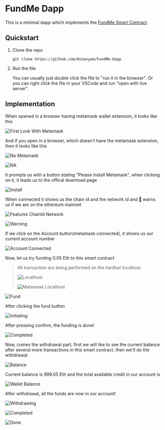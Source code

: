 # FundMe Dapp

This is a minimal dapp which implements the [FundMe Smart Contract](https://github.com/0xSanyam/Funding-Contract-HH).

## Quickstart

1. Clone the repo

   ```shell
   git clone https://github.com/0xSanyam/FundMe-Dapp
   ```

2. Run the file

   You can usually just double click the file to "run it in the browser". Or you can right click the file in your VSCode and run "open with live server".

## Implementation

When opened in a browser having metamask wallet extension, it looks like this

![First Look With Metamask](/assets/First%20Look.png)

And if you open in a browser, which doesn't have the metamask extension, then it looks like this

![No Metamask](/assets/No%20Metamask.png)

![NA](/assets/NA.png)

It prompts us with a button stating "Please install Metamask", when clicking on it, it leads us to the offical download page

![Install](/assets/Install.png)

When connected it shows us the chain id and the network id and 🛑 warns us if we are on the ethereum mainnet

![Features ChainId Network](/assets/Rinkeby.png)

![Warning](/assets/Warning.png)

If we click on the Account button(metamask connected), it shows us our current account number

![Account Connected](/assets/Account.png)

Now, let us try funding 0.05 Eth to this smart contract

> All transaction are being performed on the hardhat localhost
>
> ![Localhost](/assets/Hardhat%20Localhost.png)
>
> ![Metamask Localhost](/assets/Metamask%20Localhost.png)

![Fund](/assets/Fund.png)

After clicking the fund button

![Initiating](/assets/Initiated.png)

After pressing confirm, the funding is done!

![Completed](/assets/Funding%20Done.png)

Now, comes the withdrawal part, first we will like to see the current balance after several more transactions in this smart contract, then we'll do the withdrawal

![Balance](/assets/Balance.png)

Current balance is 999.05 Eth and the total available credit in our account is

![Wallet Balance](/assets/Wallet%20Balance.png)

After withdrawal, all the funds are now in our account!

![Withdrawing](/assets/Withdrawing.png)

![Completed](/assets/Withdrawal%20completed.png)

![Done](/assets/Withdrawing%20Done.png)
